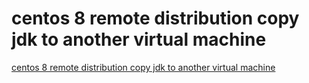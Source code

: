 # centos 8 remote distribution copy jdk to another virtual machine
[centos 8 remote distribution copy jdk to another virtual machine](https://aiwithcloud.com/2022/09/19/centos_8_remote_distribution_copy_jdk_to_another_virtual_machine/)